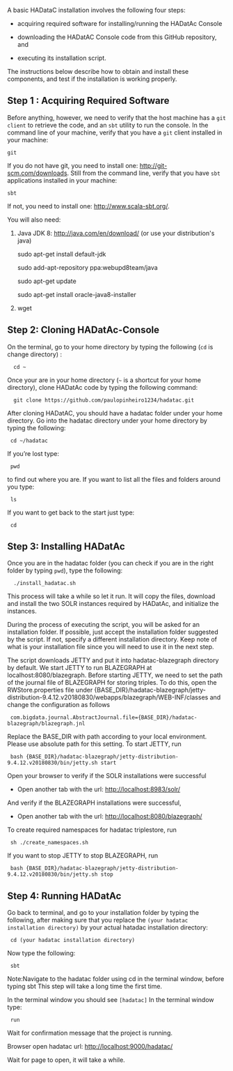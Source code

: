 A basic HADataC installation involves the following four steps:

* acquiring required software for installing/running the HADatAc Console

* downloading the HADatAC Console code from this GitHub repository, and 

* executing its installation script. 

The instructions below describe how to obtain and install these components, and test if the installation is working properly.

## Step 1 : Acquiring Required Software

Before anything, however, we need to verify that the host machine has a `git client` to retrieve the code, and an `sbt` utility to run the console. In the command line of your machine, verify that you have a `git` client installed in your machine:

    git
 
If you do not have git, you need to install one: http://git-scm.com/downloads. Still from the command line, verify that you have `sbt` applications installed in your machine:

    sbt

If not, you need to install one: http://www.scala-sbt.org/.

You will also need:

1. Java JDK 8: http://java.com/en/download/ (or use your distribution's java)

    sudo apt-get install default-jdk

    sudo add-apt-repository ppa:webupd8team/java

    sudo apt-get update

    sudo apt-get install oracle-java8-installer

2. wget

## Step 2: Cloning HADatAc-Console

On the terminal, go to your home directory by typing the following (`cd` is change directory) :

      cd ~

Once your are in your home directory (`~` is a shortcut for your home directory), clone HADatAc code by typing the following command:

      git clone https://github.com/paulopinheiro1234/hadatac.git

After cloning HADatAC, you should have a hadatac folder under your home directory. Go into the hadatac directory under your home directory by typing the following:

     cd ~/hadatac


If you’re lost type: 

     pwd 

to find out where you are. 
If you want to list all the files and folders around you type: 

     ls 

If you want to get back to the start just type: 

     cd

## Step 3: Installing HADatAc

Once you are in the hadatac folder (you can check if you are in the right folder by typing `pwd`), type the following:

      ./install_hadatac.sh

This process will take a while so let it run. It will copy the files, download and install the two SOLR instances required by HADatAc, and initialize the instances.

During the process of executing the script, you will be asked for an installation folder. If possible, just accept the installation folder suggested by the script. If not, specify a different installation directory. Keep note of what is your installation file since you will need to use it in the next step. 

The script downloads JETTY and put it into hadatac-blazegraph directory by default. We start JETTY to run BLAZEGRAPH at localhost:8080/blazegraph. Before starting JETTY, we need to set the path of the journal file of BLAZEGRAPH for storing triples. To do this, open the RWStore.properties file under {BASE_DIR}/hadatac-blazegraph/jetty-distribution-9.4.12.v20180830/webapps/blazegraph/WEB-INF/classes and change the configuration as follows

     com.bigdata.journal.AbstractJournal.file={BASE_DIR}/hadatac-blazegraph/blazegraph.jnl

Replace the BASE_DIR with path according to your local environment. Please use absolute path for this setting. To start JETTY, run

     bash {BASE_DIR}/hadatac-blazegraph/jetty-distribution-9.4.12.v20180830/bin/jetty.sh start

Open your browser to verify if the SOLR installations were successful
* Open another tab with the url: [http://localhost:8983/solr/](http://localhost:8983/solr/)

And verify if the BLAZEGRAPH installations were successful,
* Open another tab with the url: [http://localhost:8080/blazegraph/](http://localhost:8080/blazegraph/)

To create required namespaces for hadatac triplestore, run 

     sh ./create_namespaces.sh

If you want to stop JETTY to stop BLAZEGRAPH, run

     bash {BASE_DIR}/hadatac-blazegraph/jetty-distribution-9.4.12.v20180830/bin/jetty.sh stop


## Step 4: Running HADatAc

Go back to terminal, and go to your installation folder by typing the following, after making sure that you replace the `(your hadatac installation directory)` by your actual hatadac installation directory:

     cd (your hadatac installation directory)

Now type the following: 

     sbt

Note:Navigate to the hadatac folder using cd in the terminal window, before typing sbt
This step will take a long time the first time.

In the terminal window you should see `[hadatac]`
In the terminal window type: 

     run

Wait for confirmation message that the project is running.

Browser open hadatac
url: [http://localhost:9000/hadatac/](http://localhost:9000/hadatac/)

Wait for page to open, it will take a while.
